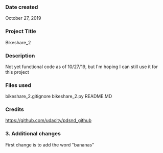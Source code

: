 ### Date created
October 27, 2019

### Project Title
Bikeshare_2

### Description
Not yet functional code as of 10/27/19, but I'm hoping I can still use it for this project

### Files used
bikeshare_2.gitignore
bikeshare_2.py
README.MD

### Credits
https://github.com/udacity/pdsnd_github


### 3. Additional changes
First change is to add the word "bananas" 
